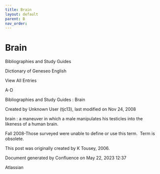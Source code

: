 ```yaml
---
title: Brain
layout: default
parent: B
nav_order:
---
```


# Brain

Bibliographies and Study Guides

Dictionary of Geneseo English

View All Entries

A-D

Bibliographies and Study Guides : Brain

Created by  Unknown User (tjc13), last modified on Nov 24, 2008

brain  : a maneuver in which a male manipulates his testicles into the likeness of a human brain.

Fall 2008-Those surveyed were unable to define or use this term.  Term is obsolete.

This post was originally created by K Tousey, 2006.

Document generated by Confluence on May 22, 2023 12:37

Atlassian
